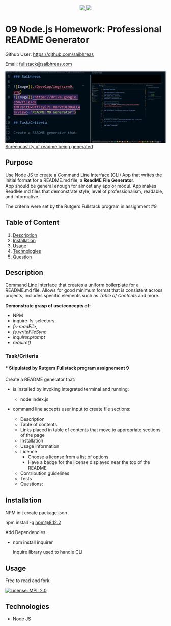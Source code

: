 <p align='center'>
  <a href="https://github.com/saibhreas">
    <img src="https://img.shields.io/badge/GitHub-100000?style=flat&logo=github&logoColor=white">
  </a>
  
  <a href='https://www.linkedin.com/in/siobhanknuttel'>
      <img src='https://img.shields.io/badge/LinkedIn-blue?style=flat&logo=linkedin&labelColor=blue'>
  </a>
</p>


# 09 Node.js Homework: Professional README Generator

Github User: https://github.com/saibhreas

Email: fullstack@saibhreas.com

![Screenshot](./Develop/img/scrn2.png)
[Screencastify of readme being generated](https://drive.google.com/file/d/1MfRs1tLw9TfFcyl7i_mnrVcDLOBuELea/view)


## Purpose

Use Node JS to create a Command Line Interface (CLI) App that writes the initial format for a README.md file, a **ReadME File Generator**.  
App should be general enough for almost any app or modul.  App makes ReadMe.md files that demonstrate style, level of professionalism, readable, and informative.

The criteria were set by the Rutgers Fullstack program in assignment #9

## Table of Content
  
  1. [Description](#description)
  2. [Installation](#installation)
  3. [Usage](#usage)
  4. [Technologies](#technologies)
  5. [Question](#questions)
  
  
## Description

 Command Line Interface that creates a uniform boilerplate for a README.md file.  Allows for good minimum format that is consistent across projects, includes specific elements such as *Table of Contents* and more.

**Demonstrate grasp of use/concepts of:**
  * NPM
  * inquire-fs-selectors:
  * *fs-readFile*,  
  * *fs.writeFileSync*  
  * *inquirer.prompt*  
  * *require()*

### Task/Criteria

#### * Stipulated by Rutgers Fullstack program assignement 9

Create a README generator that:

* is installed by invoking integrated terminal and running:
  * node index.js

* command line accepts user input to create file sections:
  * Description
  * Table of contents:  
  * Links placed in table of contents that move to appropriate sections of the page  
  * Installation  
  * Usage information
  * Licence  
    * Choose a license from a list of options
    * Have a badge for the license displayed near the top of the README
  * Contribution guidelines
  * Tests
  * Questions:

## Installation

NPM init create package.json

npm install -g npm@8.12.2


Add Dependencies

  * npm install inquirer
  
    Inquire library used to handle CLI

## Usage

Free to read and fork. 

[![License: MPL 2.0](https://img.shields.io/badge/License-MPL%202.0-brightgreen.svg)](https://opensource.org/licenses/MPL-2.0)

## Technologies

  * Node JS
